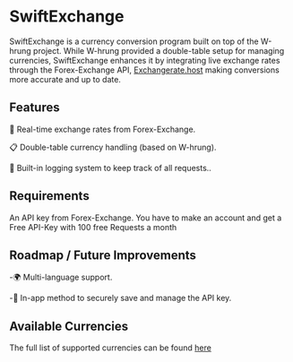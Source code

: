 # SwiftExchange

SwiftExchange is a currency conversion program built on top of the W-hrung project. While W-hrung provided a double-table setup for managing currencies, SwiftExchange enhances it by integrating live exchange rates through the Forex-Exchange API, [Exchangerate.host](https://exchangerate.host/) making conversions more accurate and up to date.

## Features

🔄 Real-time exchange rates from Forex-Exchange.

📋 Double-table currency handling (based on W-hrung).

📝 Built-in logging system to keep track of all requests..

## Requirements

An API key from Forex-Exchange. You have to make an account and get a Free API-Key with 100 free Requests a month


## Roadmap / Future Improvements

-🌍 Multi-language support.

-🔑 In-app method to securely save and manage the API key.

## Available Currencies

The full list of supported currencies can be found [here](https://exchangerate.host/currencies)
